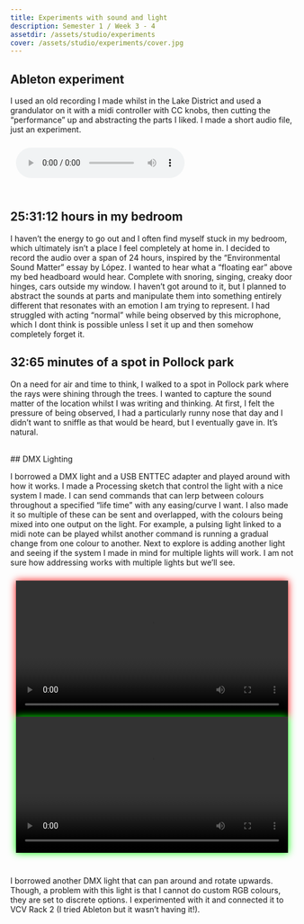 ```yaml
---
title: Experiments with sound and light
description: Semester 1 / Week 3 - 4
assetdir: /assets/studio/experiments
cover: /assets/studio/experiments/cover.jpg
---
```



## Ableton experiment
I used an old recording I made whilst in the Lake District and used a grandulator on it with a midi controller with CC knobs, then cutting the “performance” up and abstracting the parts I liked. I made a short audio file, just an experiment.

<div class="row" style="padding: 10px;">
<audio controls src="{{ page.assetdir }}/experiment.mp3"></audio>
</div>
<br>

## 25:31:12 hours in my bedroom
I haven’t the energy to go out and I often find myself stuck in my bedroom, which ultimately isn’t a place I feel completely at home in. I decided to record the audio over a span of 24 hours, inspired by the “Environmental Sound Matter” essay by López. I wanted to hear what a “floating ear” above my bed headboard would hear. Complete with snoring, singing, creaky door hinges, cars outside my window. I haven’t got around to it, but I planned to abstract the sounds at parts and manipulate them into something entirely different that resonates with an emotion I am trying to represent. I had struggled with acting “normal” while being observed by this microphone, which I dont think is possible unless I set it up and then somehow completely forget it.

## 32:65 minutes of a spot in Pollock park
On a need for air and time to think, I walked to a spot in Pollock park where the rays were shining through the trees. I wanted to capture the sound matter of the location whilst I was writing and thinking. At first, I felt the pressure of being observed, I had a particularly runny nose that day and I didn’t want to sniffle as that would be heard, but I eventually gave in. It’s natural.

<br>
## DMX Lighting

I borrowed a DMX light and a USB ENTTEC adapter and played around with how it works. I made a Processing sketch that control the light with a nice system I made. I can send commands that can lerp between colours throughout a specified “life time” with any easing/curve I want. I also made it so multiple of these can be sent and overlapped, with the colours being mixed into one output on the light. For example, a pulsing light linked to a midi note can be played whilst another command is running a gradual change from one colour to another. Next to explore is adding another light and seeing if the system I made in mind for multiple lights will work. I am not sure how addressing works with multiple lights but we’ll see.



<div class="row" style="padding: 10px;">
<video class="col-6" style="filter: drop-shadow(0px 0px 7px red);" width="100%" height="auto" title="Light experiment" controls>
    <source src="{{ page.assetdir }}/lightexperiment.mp4" type="video/mp4">
</video>


<video class="col-6" style="filter: drop-shadow(0px 0px 7px lime);" width="100%" height="auto" title="Light experiment 2" controls>
    <source src="{{ page.assetdir }}/lightexperiment2.mp4" type="video/mp4">
</video>
</div>
<br>

I borrowed another DMX light that can pan around and rotate upwards. Though, a problem with this light is that I cannot do custom RGB colours, they are set to discrete options. I experimented with it and connected it to VCV Rack 2 (I tried Ableton but it wasn’t having it!).


<!-- <div class="row" style="background-color: #cfc68a; border-style: groove; border-color: #636f69; border-width: 5px; padding: 10px;">
<div style="background-color: #cfc68a; color: #636f69; padding: 10px; text-align: center;margin: auto; text-align: justify;" class="col-6">
    "I want to create an artwork that envelops the viewer in a hopeful but melancholic environment that explores the relationship between digital objects, mental health and the natural world. I intend to explore connection of our minds to the world and the way I romanticise things I feel I am an alien to."

    <br>
    <br>
    This is the summary of my initial studio project proposal. I find it important to remind myself of this.
</div>


<img src="{{ page.cover }}" class="col-6">
</div> -->
